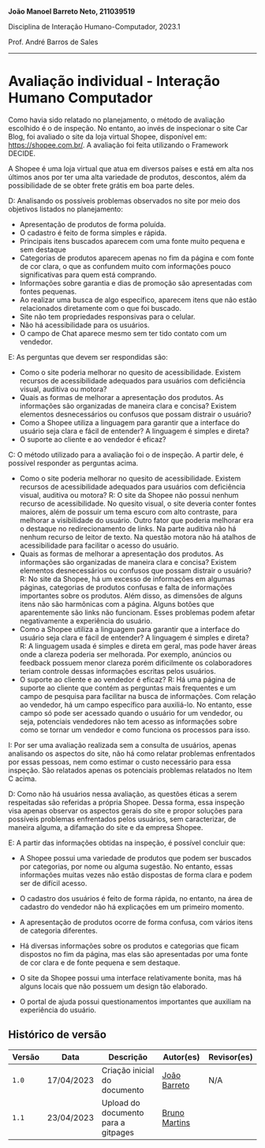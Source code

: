 **João Manoel Barreto Neto, 211039519**

Disciplina de Interação Humano-Computador, 2023.1

Prof. André Barros de Sales

---
# Avaliação individual - Interação Humano Computador

Como havia sido relatado no planejamento, o método de avaliação escolhido é o de inspeção.
No entanto, ao invés de inspecionar o site Car Blog, foi avaliado o site da loja virtual Shopee,
disponível em: https://shopee.com.br/. A avaliação foi feita utilizando o Framework
DECIDE.

A Shopee é uma loja virtual que atua em diversos países e está em alta nos últimos anos por
ter uma alta variedade de produtos, descontos, além da possibilidade de se obter frete grátis
em boa parte deles.

D: Analisando os possíveis problemas observados no site por meio dos objetivos listados no
planejamento:

- Apresentação de produtos de forma poluída.
- O cadastro é feito de forma simples e rápida.
- Principais itens buscados aparecem com uma fonte muito pequena e sem destaque
- Categorias de produtos aparecem apenas no fim da página e com fonte de cor clara, o
    que as confundem muito com informações pouco significativas para quem está
    comprando.
- Informações sobre garantia e dias de promoção são apresentadas com fontes
    pequenas.
- Ao realizar uma busca de algo específico, aparecem itens que não estão relacionados
    diretamente com o que foi buscado.
- Site não tem propriedades responsivas para o celular.
- Não há acessibilidade para os usuários.
- O campo de Chat aparece mesmo sem ter tido contato com um vendedor.

E: As perguntas que devem ser respondidas são:


- Como o site poderia melhorar no quesito de acessibilidade. Existem recursos de
    acessibilidade adequados para usuários com deficiência visual, auditiva ou motora?
- Quais as formas de melhorar a apresentação dos produtos. As informações são
    organizadas de maneira clara e concisa? Existem elementos desnecessários ou
    confusos que possam distrair o usuário?
- Como a Shopee utiliza a linguagem para garantir que a interface do usuário seja clara
    e fácil de entender? A linguagem é simples e direta?
- O suporte ao cliente e ao vendedor é eficaz?

C: O método utilizado para a avaliação foi o de inspeção. A partir dele, é possível responder
as perguntas acima.

- Como o site poderia melhorar no quesito de acessibilidade. Existem recursos de
    acessibilidade adequados para usuários com deficiência visual, auditiva ou motora?
    R: O site da Shopee não possui nenhum recurso de acessibilidade. No quesito visual,
    o site deveria conter fontes maiores, além de possuir um tema escuro com alto
    contraste, para melhorar a visibilidade do usuário. Outro fator que poderia melhorar
    era o destaque no redirecionamento de links. Na parte auditiva não há nenhum recurso
    de leitor de texto. Na questão motora não há atalhos de acessibilidade para facilitar o
    acesso do usuário.
- Quais as formas de melhorar a apresentação dos produtos. As informações são
    organizadas de maneira clara e concisa? Existem elementos desnecessários ou
    confusos que possam distrair o usuário?
    R: No site da Shopee, há um excesso de informações em algumas páginas, categorias
    de produtos confusas e falta de informações importantes sobre os produtos. Além
    disso, as dimensões de alguns itens não são harmônicas com a página. Alguns botões
    que aparentemente são links não funcionam. Esses problemas podem afetar
    negativamente a experiência do usuário.
- Como a Shopee utiliza a linguagem para garantir que a interface do usuário seja clara
    e fácil de entender? A linguagem é simples e direta?
    R: A linguagem usada é simples e direta em geral, mas pode haver áreas onde a
    clareza poderia ser melhorada. Por exemplo, anúncios ou feedback possuem menor clareza porém dificilmente os colaboradores teriam controle dessas informações escritas pelos usuários.
- O suporte ao cliente e ao vendedor é eficaz?
    R: Há uma página de suporte ao cliente que contém as perguntas mais frequentes e um
    campo de pesquisa para facilitar na busca de informações. Com relação ao vendedor,
    há um campo específico para auxiliá-lo. No entanto, esse campo só pode ser acessado
    quando o usuário for um vendedor, ou seja, potenciais vendedores não tem acesso as
    informações sobre como se tornar um vendedor e como funciona os processos para
    isso.

I: Por ser uma avaliação realizada sem a consulta de usuários, apenas analisando os aspectos
do site, não há como relatar problemas enfrentados por essas pessoas, nem como estimar o
custo necessário para essa inspeção. São relatados apenas os potenciais problemas relatados
no Item C acima.

D: Como não há usuários nessa avaliação, as questões éticas a serem respeitadas são referidas
a própria Shopee. Dessa forma, essa inspeção visa apenas observar os aspectos gerais do site
e propor soluções para possíveis problemas enfrentados pelos usuários, sem caracterizar, de
maneira alguma, a difamação do site e da empresa Shopee.

E: A partir das informações obtidas na inspeção, é possível concluir que:

- A Shopee possui uma variedade de produtos que podem ser buscados por categorias,
    por nome ou alguma sugestão. No entanto, essas informações muitas vezes não estão
    dispostas de forma clara e podem ser de difícil acesso.
- O cadastro dos usuários é feito de forma rápida, no entanto, na área de cadastro do
    vendedor não há explicações em um primeiro momento.
- A apresentação de produtos ocorre de forma confusa, com vários itens de categoria
    diferentes.


- Há diversas informações sobre os produtos e categorias que ficam dispostos no fim da
    página, mas elas são apresentadas por uma fonte de cor clara e de fonte pequena e
    sem destaque.
- O site da Shopee possui uma interface relativamente bonita, mas há alguns locais que
    não possuem um design tão elaborado.
- O portal de ajuda possui questionamentos importantes que auxiliam na experiência do
    usuário.

## Histórico de versão
| Versão | Data | Descrição | Autor(es) | Revisor(es) |
| --- | --- | --- | --- | --- |
|  `1.0`   | 17/04/2023 | Criação inicial do documento | [João Barreto](https://github.com/JoaoBarreto03) | N/A |
|  `1.1`   | 23/04/2023 | Upload do documento para a gitpages | [Bruno Martins](https://github.com/gitbmvb) |